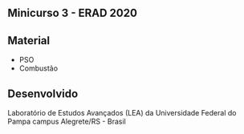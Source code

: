 
## Minicurso 3 - ERAD 2020

## Material
<ul>
  <li>PSO</li>
  <li>Combustão</li>
</ul>

## Desenvolvido

Laboratório de Estudos Avançados (LEA) da Universidade Federal do Pampa campus Alegrete/RS - Brasil
